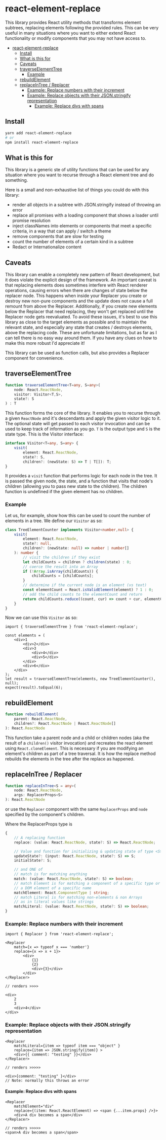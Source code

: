 # react-element-replace
This library provides React utility methods that transforms element subtrees, 
replacing elements following the provided rules. This can be very useful in
many situations where you want to either extend React functionality or 
modify components that you may not have access to. 

- [react-element-replace](#react-element-replace)
  - [Install](#install)
  - [What is this for](#what-is-this-for)
  - [Caveats](#caveats)
  - [traverseElementTree](#traverseelementtree)
    - [Example](#example)
  - [rebuildElement](#rebuildelement)
  - [replaceInTree / Replacer](#replaceintree--replacer)
    - [Example: Replace numbers with their increment](#example-replace-numbers-with-their-increment)
    - [Example: Replace objects with their JSON.stringify representation](#example-replace-objects-with-their-jsonstringify-representation)
      - [Example: Replace divs with spans](#example-replace-divs-with-spans)


## Install
```bash
yarn add react-element-replace
# or
npm install react-element-replace
```

## What is this for

This library is a generic ste of utility functions that can
be used for any situation where you want to recurse through a 
React element tree and do something.

Here is a small and non-exhaustive list of things you could do with this library:
* render all objects in a subtree with JSON.stringify instead of throwing an error
* replace all promises with a loading component that shows a loader until promise resolution
* inject classNames into elements or components that meet a specific criteria, in a way that can apply / switch a theme
* remove components that are slow for testing
* count the number of elements of a certain kind in a subtree
* Redact or Internationalize content

## Caveats

This library can enable a completely new pattern of React development, 
but it does violate the explicit design of the framework. 
An important caveat is that replacing elements does sometimes interfere with React
renderer operations, causing errors when there are changes of state below the replacer node.
This happens when inside your Replacer you create or destroy new non-pure components
and the update does not cause a full remount from above the Replacer. Additionally,
if you create new elements below the Replacer that need replacing, they won't get replaced until
the Replacer node gets reevaluated. To avoid these issues, it's best to use this library
as close to the target elements as possible and to maintain the relevant state, and especially
any state that creates / destroys elements, above the replacing code. 
These are unfortunate limitations, but as far as I can tell there is no easy way around them. 
If you have any clues on how to make this more robust I'd appreciate it!

This library can be used as function calls, but also provides a Replacer component for convenience.


## traverseElementTree

```ts
function traverseElementTree<T=any, S=any>(
    node: React.ReactNode,
    visitor: Visitor<T,S>,
    state?: S
) : T
```

This function forms the core of the library. It enables you to 
recurse through a given `ReactNode` and it's descendants
and apply the given visitor logic to it. 
The optional state will get passed to each visitor invocation and
can be used to keep track of information as you go. `T` is the output type and `S` is the state type. This is the Visitor interface:

```ts
interface Visitor<T=any, S=any> {
    visit(
        element: React.ReactNode, 
        state?: S, 
        children?: (newState: S) => T | T[]): T;
}
```

It provides a `visit` function that performs logic for each node in the tree. It is passed the given node, the state, and a function that visits
that node's children (allowing you to pass new state to the children). The children function is undefined if the given element has no children.

### Example

Let us, for example, show how this can be used to count the number of elements in a tree. We define our `Visitor` as so:

```ts
class TreeElementCounter implements Visitor<number,null> {
    visit(
        element: React.ReactNode, 
        state?: null, 
        children?: (newState: null) => number | number[]
    ): number {
        // visit the children if they exist
        let childCounts = children ? children(state) : 0;  
        // coerce the result into an Array
        if (!Array.isArray(childCounts)) {
            childCounts = [childCounts];
        }
        // determine if the current node is an element (vs text)
        const elementCount = React.isValidElement(element) ? 1 : 0;
        // add the child counts to the elementCount and return
        return childCounts.reduce((count, cur) => count + cur, elementCount);
    }
}
```

Now we can use this `Visitor` as so:

```tsx
import { traverseElementTree } from 'react-element-replace';

const elements = (
    <div>1
        <div>2</div>
        <div>3
            <div>4</div>
            <div>5</div>
        </div>
        <div>6</div>
    </div>
);
let result = traverseElementTree(elements, new TreeElementCounter(), null);
expect(result).toEqual(6);
```

## rebuildElement

```ts
function rebuildElement(
    parent: React.ReactNode, 
    children?: React.ReactNode | React.ReactNode[]
): React.ReactNode
```

This function take a parent node and a child or children nodes (aka the result of a `children()` visitor invocation) and recreates the react element using `React.cloneElement`. This is necessary if you are modifying an element's children as part of a tree traversal. It is how the replace
method rebuilds the elements in the tree after the replace as happened.

## replaceInTree / Replacer

```ts
function replaceInTree<S = any>(
    node: React.ReactNode, 
    args: ReplacerProps<S>
): React.ReactNode
```

or use the `Replacer` component with the same `ReplacerProps` and `node` specified by the component's children.

Where the ReplacerProps type is

```ts
{
    // A replacing function
    replace: (value: React.ReactNode, state?: S) => React.ReactNode;

    // Value and function for initializing & updating state of type <S>
    updateState?: (input: React.ReactNode, state?: S) => S;
    initialState?: S;

    // and ONE of
    // match is for matching anything
    match: (value: React.ReactNode, state?: S) => boolean;
    // match Element is for matching a component of a specific type or 
    // a DOM element of a specific name
    matchElement: React.ComponentType | string;
    // match Literal is for matching non-elements & non Arrays
    // as in literal values like strings
    matchLiteral: (value: React.ReactNode, state?: S) => boolean;
}
```

### Example: Replace numbers with their increment
```tsx
import { Replacer } from 'react-element-replace';

<Replacer 
    match={x => typeof x === 'number'} 
    replace={x => x + 1}>
        <div>
            {1}
            {2}
            <div>{3}</div>
        </div>
</Replacer>

// renders >>>>

<div>
    2
    3
    <div>4</div>
</div>
```

### Example: Replace objects with their JSON.stringify representation
```tsx
<Replacer
    matchLiteral={item => typeof item === "object" }
    replace={item => JSON.stringify(item)} >
    <div>{{ comment: "testing" }}</div>
</Replacer>

// renders >>>>>

<div>{comment: "testing" }</div>
// Note: normally this throws an error
```

#### Example: Replace divs with spans

```tsx
<Replacer
    matchElement="div"
    replace={(item: React.ReactElement) => <span {...item.props} />}>
    <div>A div becomes a span</div>
</Replacer>

// renders >>>>>
<span>A div becomes a span</span>
```
